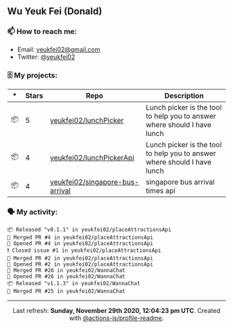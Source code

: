## Wu Yeuk Fei (Donald)

### 📫 How to reach me:

- Email: [yeukfei02@gmail.com](yeukfei02@gmail.com)
- Twitter: [@yeukfei02](https://twitter.com/yeukfei02)

### 🗄 My projects:

|*|Stars|Repo|Description|
|---|---|---|---|
| 📦 | 5 | [yeukfei02/lunchPicker](https://github.com/yeukfei02/lunchPicker) | Lunch picker is the tool to help you to answer where should I have lunch |
| 📦 | 4 | [yeukfei02/lunchPickerApi](https://github.com/yeukfei02/lunchPickerApi) | Lunch picker is the tool to help you to answer where should I have lunch |
| 📦 | 4 | [yeukfei02/singapore-bus-arrival](https://github.com/yeukfei02/singapore-bus-arrival) | singapore bus arrival times api |

### 🗣 My activity:

```
📦 Released "v0.1.1" in yeukfei02/placeAttractionsApi
🎉 Merged PR #4 in yeukfei02/placeAttractionsApi
💪 Opened PR #4 in yeukfei02/placeAttractionsApi
❗️ Closed issue #1 in yeukfei02/placeAttractionsApi
🎉 Merged PR #2 in yeukfei02/placeAttractionsApi
💪 Opened PR #2 in yeukfei02/placeAttractionsApi
🎉 Merged PR #26 in yeukfei02/WannaChat
💪 Opened PR #26 in yeukfei02/WannaChat
📦 Released "v1.1.3" in yeukfei02/WannaChat
🎉 Merged PR #25 in yeukfei02/WannaChat
```

<!-- <img src="https://github-readme-stats.vercel.app/api?username=yeukfei02&show_icons=true&count_private=true&theme=radical" />

<img src="https://github-readme-stats.vercel.app/api/top-langs/?username=yeukfei02&theme=radical" /> -->

---

<p align="center">Last refresh: <b>Sunday, November 29th 2020, 12:04:23 pm UTC</b>. Created with <a href=https://github.com/marketplace/actions/profile-readme>@actions-js/profile-readme</a>.</p>
